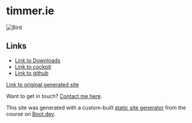 # timmer.ie

![Bird](/images/small_bird.jpg)

## Links

- [Link to Downloads](https://mc.app.timmer.ie:8999)
- [Link to cockpit](https://mc.app.timmer.ie:9090)
- [Link to github](https://github.com/Tim-Mer)

[Link to original generated site](/blog)

Want to get in touch? [Contact me here](/contact).

This site was generated with a custom-built [static site generator](https://www.boot.dev/courses/build-static-site-generator-python) from the course on [Boot.dev](https://www.boot.dev).